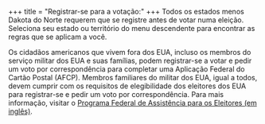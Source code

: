 +++
title = "Registrar-se para a votação:"
+++
Todos os estados menos Dakota do Norte requerem que se registre antes de votar numa eleição. Seleciona seu estado ou território do menu descendente para encontrar as regras que se aplicam a você.

Os cidadãos americanos que vivem fora dos EUA, incluso os membros do serviço militar dos EUA e suas famílias, podem registrar-se a votar e pedir um voto por correspondência para completar uma Aplicação Federal do Cartão Postal (AFCP). Membros familiares do militar dos EUA, igual a todos, devem cumprir com os requisitos de elegibilidade dos eleitores dos EUA para registrar-se e pedir um voto por correspondência. Para mais informação, visitar o [Programa Federal de Assistência para os Eleitores (em inglês)](https://www.fvap.gov/).
